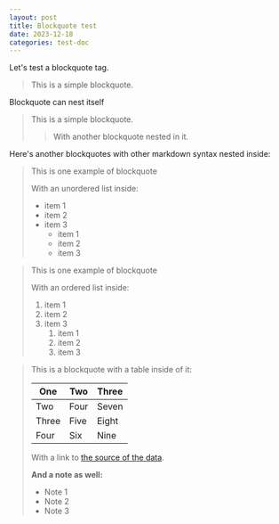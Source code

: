 ```yaml
---
layout: post
title: Blockquote test
date: 2023-12-18
categories: test-doc
---
```


Let's test a blockquote tag.

> This is a simple blockquote.

Blockquote can nest itself

> This is a simple blockquote.
>
> > With another blockquote nested in it.

Here's another blockquotes with other markdown syntax nested inside:

> This is one example of blockquote
>
> With an unordered list inside:
>
> - item 1
> - item 2
> - item 3
>   - item 1
>   - item 2
>   - item 3

> This is one example of blockquote
>
> With an ordered list inside:
>
> 1. item 1
> 1. item 2
> 1. item 3
>    1. item 1
>    1. item 2
>    1. item 3

> This is a blockquote with a table inside of it:
>
> | One | Two | Three |
> | --- | --- | ----- |
> | Two | Four | Seven |
> | Three | Five | Eight |
> | Four | Six | Nine |
>
> With a link to [the source of the data](/somelink).
> 
> **And a note as well:**
>
> - Note 1
> - Note 2
> - Note 3
